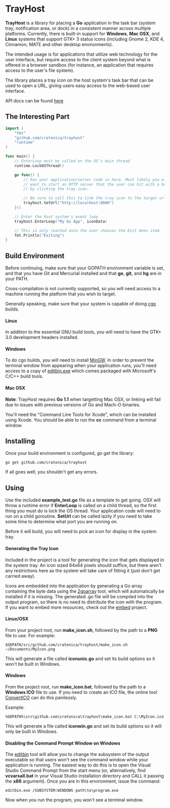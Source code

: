 TrayHost
========

__TrayHost__ is a library for placing a __Go__ application in the task bar (system tray, notification area, or dock) in a consistent manner across multiple platforms. Currently, there is built-in support for __Windows__, __Mac OSX__, and __Linux__ systems that support GTK+ 3 status icons (including Gnome 2, KDE 4, Cinnamon, MATE and other desktop environments).

The intended usage is for applications that utilize web technology for the user interface, but require access to the client system beyond what is offered in a browser sandbox (for instance, an application that requires access to the user's file system).

The library places a tray icon on the host system's task bar that can be used to open a URL, giving users easy access to the web-based user interface. 

API docs can be found [here](http://godoc.org/github.com/cratonica/trayhost)

The Interesting Part
----------------------
```go
import (
    "fmt"
    "github.com/cratonica/trayhost"
    "runtime"
)

func main() {
    // EnterLoop must be called on the OS's main thread
    runtime.LockOSThread()

    go func() {
        // Run your application/server code in here. Most likely you will
        // want to start an HTTP server that the user can hit with a browser
        // by clicking the tray icon.

        // Be sure to call this to link the tray icon to the target url
        trayhost.SetUrl("http://localhost:8080")
    }()

    // Enter the host system's event loop
    trayhost.EnterLoop("My Go App", iconData)

    // This is only reached once the user chooses the Exit menu item
    fmt.Println("Exiting")
}
```

Build Environment
--------------------------
Before continuing, make sure that your GOPATH environment variable is set, and that you have Git and Mercurial installed and that __go__, __git__, and __hg__ are in your PATH.

Cross-compilation is not currently supported, so you will need access to a machine running the platform that you wish to target. 

Generally speaking, make sure that your system is capable of doing [cgo](http://golang.org/doc/articles/c_go_cgo.html) builds.

#### Linux
In addition to the essential GNU build tools, you will need to have the GTK+ 3.0 development headers installed.

#### Windows
To do cgo builds, you will need to install [MinGW](http://www.mingw.org/). In order to prevent the terminal window from appearing when your application runs, you'll need access to a copy of [editbin.exe](http://msdn.microsoft.com/en-us/library/xd3shwhf.aspx) which comes packaged with Microsoft's C/C++ build tools.

#### Mac OSX
__Note__: TrayHost requires __Go 1.1__ when targetting Mac OSX, or linking will fail due to issues with previous versions of Go and Mach-O binaries.

You'll need the "Command Line Tools for Xcode", which can be installed using Xcode. You should be able to run the __cc__ command from a terminal window.

Installing
-----------
Once your build environment is configured, go get the library:

    go get github.com/cratonica/trayhost

If all goes well, you shouldn't get any errors.

Using
-----
Use the included __example_test.go__ file as a template to get going.  OSX will throw a runtime error if __EnterLoop__ is called on a child thread, so the first thing you must do is lock the OS thread. Your application code will need to run on a child goroutine. __SetUrl__ can be called lazily if you need to take some time to determine what port you are running on. 

Before it will build, you will need to pick an icon for display in the system tray.

#### Generating the Tray Icon
Included in the project is a tool for generating the icon that gets displayed in the system tray. An icon sized 64x64 pixels should suffice, but there aren't any restrictions here as the system will take care of fitting it (just don't get carried away). 

Icons are embedded into the application by generating a Go array containing the byte data using the [2goarray](http://github.com/cratonica/2goarray) tool, which will automatically be installed if it is missing. The generated .go file will be compiled into the output program, so there is no need to distribute the icon with the program. If you want to embed more resources, check out the [embed](http://github.com/cratonica/embed) project.

#### Linux/OSX
From your project root, run __make_icon.sh__, followed by the path to a __PNG__ file to use. For example:

    $GOPATH/src/github.com/cratonica/trayhost/make_icon.sh ~/Documents/MyIcon.png

This will generate a file called __iconunix.go__ and set its build options so it won't be built in Windows.

#### Windows
From the project root, run __make_icon.bat__, followed by the path to a __Windows ICO__ file to use. If you need to create an ICO file, the online tool [ConvertICO](http://convertico.com/) can do this painlessly. 

Example:

    %GOPATH%\src\github.com\cratonica\trayhost\make_icon.bat C:\MyIcon.ico

This will generate a file called __iconwin.go__ and set its build options so it will only be built in Windows.
    
#### Disabling the Command Prompt Window on Windows
The [editbin](http://msdn.microsoft.com/en-us/library/xd3shwhf.aspx) tool will allow you to change the subsystem of the output executable so that users won't see the command window while your application is running. The easiest way to do this is to open the Visual Studio Command Prompt from the start menu (or, alternatively, find __vcvarsall.bat__ in your Visual Studio installation directory and CALL it passing the __x86__ argument). Once you are in this environment, issue the command:

    editbin.exe /SUBSYSTEM:WINDOWS path\to\program.exe

Now when you run the program, you won't see a terminal window.
